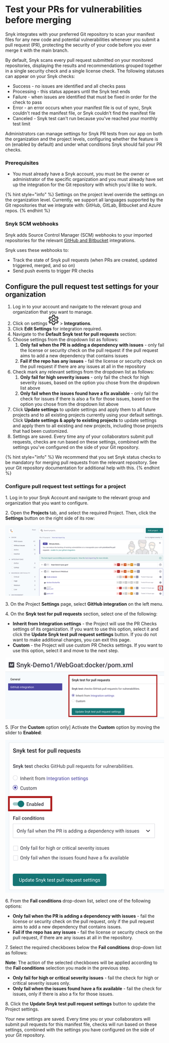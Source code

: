 # Test your PRs for vulnerabilities before merging

Snyk integrates with your preferred Git repository to scan your manifest files for any new code and potential vulnerabilities whenever you submit a pull request (PR), protecting the security of your code before you ever merge it with the main branch.

By default, Snyk scans every pull request submitted on your monitored repositories, displaying the results and recommendations grouped together in a single security check and a single license check. The following statuses can appear on your Snyk checks:

* Success - no issues are identified and all checks pass
* Processing - this status appears until the Snyk test ends
* Failure - when issues are identified that must be fixed in order for the check to pass
* Error - an error occurs when your manifest file is out of sync, Snyk couldn't read the manifest file, or Snyk couldn't find the manifest file
* Canceled - Snyk test can't run because you've reached your monthly test limit

Administrators can manage settings for Snyk PR tests from our app on both the organization and the project levels, configuring whether the feature is on (enabled by default) and under what conditions Snyk should fail your PR checks.

### **Prerequisites**

* You must already have a Snyk account, you must be the owner or administrator of the specific organization and you must already have set up the integration for the Git repository with which you'd like to work.

{% hint style="info" %}
Settings on the project level override the settings on the organization level. Currently, we support all languages supported by the Git repositories that we integrate with: GitHub, GitLab, Bitbucket and Azure repos.
{% endhint %}

### Snyk SCM webhooks

Snyk adds Source Control Manager (SCM) webhooks to your imported repositories for the relevant [GitHub and Bitbucket](./) integrations. &#x20;

Snyk uses these webhooks  to:

* Track the state of Snyk pull requests (when PRs are created, updated triggered, merged, and so on)
* Send push events to trigger PR checks

## Configure the pull request test settings for your organization

1. Log in to your account and navigate to the relevant group and organization that you want to manage.
2. Click on settings <img src="../../.gitbook/assets/cog_icon.png" alt="" data-size="line"> > **Integrations**.
3. Click **Edit Settings** for integration required.
4. Navigate to the **Default Snyk test for pull requests** section:
5. Choose settings from the dropdown list as follows:
   1. **Only fail when the PR is adding a dependency with issues** - only fail the license or security check on the pull request if the pull request aims to add a new dependency that contains issues
   2. **Fail if the repo has any issues** - fail the license or security check on the pull request if there are any issues at all in the repository
6. Check mark any relevant settings from the dropdown list as follows:
   1. **Only fail for high severity issues** - only fail the check for high severity issues, based on the option you chose from the dropdown list above
   2. **Only fail when the issues found have a fix available** - only fail the check for issues if there is also a fix for those issues, based on the option you chose from the dropdown list above
7. Click **Update settings** to update settings and apply them to all future projects and to all existing projects currently using your default settings. Click **Update settings & apply to existing projects** to update settings and apply them to all existing and new projects, including those projects that had been customized.
8. Settings are saved. Every time any of your collaborators submit pull requests, checks are run based on these settings, combined with the settings you've configured on the side of your Git repository.

{% hint style="info" %}
We recommend that you set Snyk status checks to be mandatory for merging pull requests from the relevant repository. See your Git repository documentation for additional help with this.
{% endhint %}

### Configure pull request test settings for a project

1\. Log in to your Snyk Account and navigate to the relevant group and organization that you want to configure.

2\. Open the **Projects** tab, and select the required Project. Then, click the **Settings** button on the right side of its row:

![](<../../.gitbook/assets/image (341) (1) (1) (1).png>)

3\. On the Project **Settings** page, select **GitHub integration** on the left menu.

4\. On the **Snyk test for pull requests** section, select one of the following:

* **Inherit from Integration settings** - the Project will use the PR Checks settings of its organization. If you want to use this option, select it and click the **Update Snyk test pull request settings** button. If you do not want to make additional changes, you can exit this page.
* **Custom** - the Project will use custom PR Checks settings. If you want to use this option, select it and move to the next step.

![](<../../.gitbook/assets/image (215) (1) (1) (1).png>)

5\. \[For the **Custom** option only] Activate the **Custom** option by moving the slider to **Enabled**:

![](<../../.gitbook/assets/image (233) (1) (1) (1).png>)

6\. From the **Fail conditions** drop-down list, select one of the following options:

* **Only fail when the PR is adding a dependency with issues** - fail the license or security check on the pull request, only if the pull request aims to add a new dependency that contains issues.
* **Fail if the repo has any issues** - fail the license or security check on the pull request, if there are any issues at all in the repository.

7\. Select the required checkboxes below the **Fail conditions** drop-down list as follows:

**Note**: The action of the selected checkboxes will be applied according to the **Fail conditions** selection you made in the previous step.

* **Only fail for high or critical severity issues** - fail the check for high or critical severity issues only.
* **Only fail when the issues found have a fix available** - fail the check for issues, only if there is also a fix for those issues.

8\. Click the **Update Snyk test pull request settings** button to update the Project settings.

Your new settings are saved. Every time you or your collaborators will submit pull requests for this manifest file, checks will run based on these settings, combined with the settings you have configured on the side of your Git repository.
